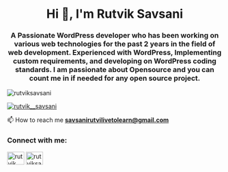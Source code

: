 <h1 align="center">Hi 👋, I'm Rutvik Savsani</h1>
<h3 align="center">A Passionate WordPress developer who has been working on various web technologies for the past 2 years in the field of web development. Experienced with WordPress, Implementing custom requirements, and developing on WordPress coding standards. I am passionate about Opensource and you can count me in if needed for any open source project.</h3>

<p align="left"> <img src="https://komarev.com/ghpvc/?username=rutviksavsani&label=Profile%20views&color=0e75b6&style=flat" alt="rutviksavsani" /> </p>

<p align="left"> <a href="https://twitter.com/rutvik__savsani" target="blank"><img src="https://img.shields.io/twitter/follow/rutvik__savsani?logo=twitter&style=for-the-badge" alt="rutvik__savsani" /></a> </p>


📫 How to reach me **savsanirutvilivetolearn@gmail.com**

<h3 align="left">Connect with me:</h3>
<p align="left">
<a href="https://twitter.com/rutvik__savsani" target="blank"><img align="center" src="https://raw.githubusercontent.com/rahuldkjain/github-profile-readme-generator/master/src/images/icons/Social/twitter.svg" alt="rutvik__savsani" height="30" width="40" /></a>
<a href="https://linkedin.com/in/rutviksavsani" target="blank"><img align="center" src="https://raw.githubusercontent.com/rahuldkjain/github-profile-readme-generator/master/src/images/icons/Social/linked-in-alt.svg" alt="rutviksavsani" height="30" width="40" /></a>
</p>
